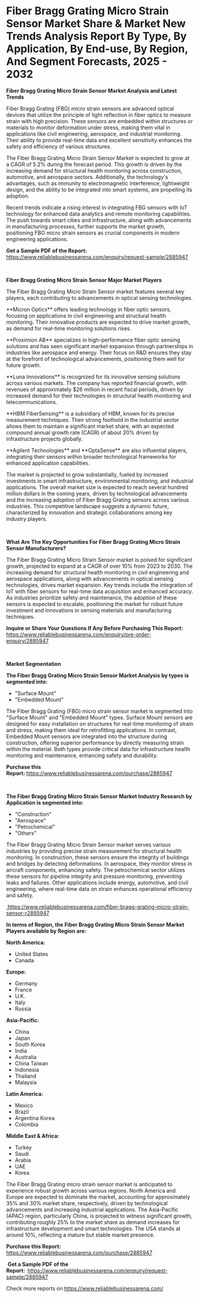<p><h1>Fiber Bragg Grating Micro Strain Sensor Market Share & Market New Trends Analysis Report By Type, By Application, By End-use, By Region, And Segment Forecasts, 2025 - 2032</h1></p><p><strong>Fiber Bragg Grating Micro Strain Sensor Market Analysis and Latest Trends</strong></p>
<p><p>Fiber Bragg Grating (FBG) micro strain sensors are advanced optical devices that utilize the principle of light reflection in fiber optics to measure strain with high precision. These sensors are embedded within structures or materials to monitor deformation under stress, making them vital in applications like civil engineering, aerospace, and industrial monitoring. Their ability to provide real-time data and excellent sensitivity enhances the safety and efficiency of various structures.</p><p>The Fiber Bragg Grating Micro Strain Sensor Market is expected to grow at a CAGR of 5.2% during the forecast period. This growth is driven by the increasing demand for structural health monitoring across construction, automotive, and aerospace sectors. Additionally, the technology's advantages, such as immunity to electromagnetic interference, lightweight design, and the ability to be integrated into smart systems, are propelling its adoption. </p><p>Recent trends indicate a rising interest in integrating FBG sensors with IoT technology for enhanced data analytics and remote monitoring capabilities. The push towards smart cities and infrastructure, along with advancements in manufacturing processes, further supports the market growth, positioning FBG micro strain sensors as crucial components in modern engineering applications.</p></p>
<p><strong>Get a Sample PDF of the Report:&nbsp;</strong> <a href="https://www.reliablebusinessarena.com/enquiry/request-sample/2885947?utm_campaign=2133&utm_medium=2&utm_source=Github&utm_content=ia&utm_term=13032025&utm_id=fiber-bragg-grating-micro-strain-sensor">https://www.reliablebusinessarena.com/enquiry/request-sample/2885947</a></p>
<p>&nbsp;</p>
<p><strong>Fiber Bragg Grating Micro Strain Sensor Major Market Players</strong></p>
<p><p>The Fiber Bragg Grating Micro Strain Sensor market features several key players, each contributing to advancements in optical sensing technologies. </p><p>**Micron Optics** offers leading technology in fiber optic sensors, focusing on applications in civil engineering and structural health monitoring. Their innovative products are expected to drive market growth, as demand for real-time monitoring solutions rises. </p><p>**Proximion AB** specializes in high-performance fiber optic sensing solutions and has seen significant market expansion through partnerships in industries like aerospace and energy. Their focus on R&D ensures they stay at the forefront of technological advancements, positioning them well for future growth. </p><p>**Luna Innovations** is recognized for its innovative sensing solutions across various markets. The company has reported financial growth, with revenues of approximately $26 million in recent fiscal periods, driven by increased demand for their technologies in structural health monitoring and telecommunications.</p><p>**HBM FiberSensing** is a subsidiary of HBM, known for its precise measurement techniques. Their strong foothold in the industrial sector allows them to maintain a significant market share, with an expected compound annual growth rate (CAGR) of about 20% driven by infrastructure projects globally. </p><p>**Agilent Technologies** and **OptaSense** are also influential players, integrating their sensors within broader technological frameworks for enhanced application capabilities. </p><p>The market is projected to grow substantially, fueled by increased investments in smart infrastructure, environmental monitoring, and industrial applications. The overall market size is expected to reach several hundred million dollars in the coming years, driven by technological advancements and the increasing adoption of Fiber Bragg Grating sensors across various industries. This competitive landscape suggests a dynamic future, characterized by innovation and strategic collaborations among key industry players.</p></p>
<p>&nbsp;</p>
<p><strong>What Are The Key Opportunities For Fiber Bragg Grating Micro Strain Sensor Manufacturers?</strong></p>
<p><p>The Fiber Bragg Grating Micro Strain Sensor market is poised for significant growth, projected to expand at a CAGR of over 10% from 2023 to 2030. The increasing demand for structural health monitoring in civil engineering and aerospace applications, along with advancements in optical sensing technologies, drives market expansion. Key trends include the integration of IoT with fiber sensors for real-time data acquisition and enhanced accuracy. As industries prioritize safety and maintenance, the adoption of these sensors is expected to escalate, positioning the market for robust future investment and innovations in sensing materials and manufacturing techniques.</p></p>
<p><strong>Inquire or Share Your Questions If Any Before Purchasing This Report:</strong> <a href="https://www.reliablebusinessarena.com/enquiry/pre-order-enquiry/2885947?utm_campaign=2133&utm_medium=2&utm_source=Github&utm_content=ia&utm_term=13032025&utm_id=fiber-bragg-grating-micro-strain-sensor">https://www.reliablebusinessarena.com/enquiry/pre-order-enquiry/2885947</a></p>
<p>&nbsp;</p>
<p><strong>Market Segmentation</strong></p>
<p><strong>The Fiber Bragg Grating Micro Strain Sensor Market Analysis by types is segmented into:</strong></p>
<p><ul><li>"Surface Mount"</li><li>"Embedded Mount"</li></ul></p>
<p><p>The Fiber Bragg Grating (FBG) micro strain sensor market is segmented into "Surface Mount" and "Embedded Mount" types. Surface Mount sensors are designed for easy installation on structures for real-time monitoring of strain and stress, making them ideal for retrofitting applications. In contrast, Embedded Mount sensors are integrated into the structure during construction, offering superior performance by directly measuring strain within the material. Both types provide critical data for infrastructure health monitoring and maintenance, enhancing safety and durability.</p></p>
<p><strong>Purchase this Report:&nbsp;</strong><a href="https://www.reliablebusinessarena.com/purchase/2885947?utm_campaign=2133&utm_medium=2&utm_source=Github&utm_content=ia&utm_term=13032025&utm_id=fiber-bragg-grating-micro-strain-sensor">https://www.reliablebusinessarena.com/purchase/2885947</a></p>
<p>&nbsp;</p>
<p><strong>The Fiber Bragg Grating Micro Strain Sensor Market Industry Research by Application is segmented into:</strong></p>
<p><ul><li>"Construction"</li><li>"Aerospace"</li><li>"Petrochemical"</li><li>"Others"</li></ul></p>
<p><p>The Fiber Bragg Grating Micro Strain Sensor market serves various industries by providing precise strain measurement for structural health monitoring. In construction, these sensors ensure the integrity of buildings and bridges by detecting deformations. In aerospace, they monitor stress in aircraft components, enhancing safety. The petrochemical sector utilizes these sensors for pipeline integrity and pressure monitoring, preventing leaks and failures. Other applications include energy, automotive, and civil engineering, where real-time data on strain enhances operational efficiency and safety.</p></p>
<p><a href="https://www.reliablebusinessarena.com/fiber-bragg-grating-micro-strain-sensor-r2885947?utm_campaign=2133&utm_medium=2&utm_source=Github&utm_content=ia&utm_term=13032025&utm_id=fiber-bragg-grating-micro-strain-sensor">&nbsp;https://www.reliablebusinessarena.com/fiber-bragg-grating-micro-strain-sensor-r2885947</a></p>
<p><strong>In terms of Region, the Fiber Bragg Grating Micro Strain Sensor Market Players available by Region are:</strong></p>
<p>
    <p> <strong> North America: </strong>
        <ul>
            <li>United States</li>
            <li>Canada</li>
        </ul>
        </p> 
    <p> <strong> Europe: </strong>
        <ul>
            <li>Germany</li>
            <li>France</li>
            <li>U.K.</li>
            <li>Italy</li>
            <li>Russia</li>
        </ul>
        </p> 
    <p> <strong> Asia-Pacific: </strong>
        <ul>
            <li>China</li>
            <li>Japan</li>
            <li>South Korea</li>
            <li>India</li>
            <li>Australia</li>
            <li>China Taiwan</li>
            <li>Indonesia</li>
            <li>Thailand</li>
            <li>Malaysia</li>
        </ul>
        </p> 
    <p> <strong> Latin America: </strong>
        <ul>
            <li>Mexico</li>
            <li>Brazil</li>
            <li>Argentina Korea</li>
            <li>Colombia</li>
        </ul>
        </p> 
    <p> <strong> Middle East & Africa: </strong>
        <ul>
            <li>Turkey</li>
            <li>Saudi</li>
            <li>Arabia</li>
            <li>UAE</li>
            <li>Korea</li>
        </ul>
    </p>
    </p>
<p><p>The Fiber Bragg Grating micro strain sensor market is anticipated to experience robust growth across various regions. North America and Europe are expected to dominate the market, accounting for approximately 35% and 30% market share, respectively, driven by technological advancements and increasing industrial applications. The Asia-Pacific (APAC) region, particularly China, is projected to witness significant growth, contributing roughly 25% to the market share as demand increases for infrastructure development and smart technologies. The USA stands at around 10%, reflecting a mature but stable market presence.</p></p>
<p><strong>Purchase this Report: </strong><a href="https://www.reliablebusinessarena.com/purchase/2885947?utm_campaign=2133&utm_medium=2&utm_source=Github&utm_content=ia&utm_term=13032025&utm_id=fiber-bragg-grating-micro-strain-sensor">https://www.reliablebusinessarena.com/purchase/2885947</a></p>
<p>&nbsp;<strong>Get a Sample PDF of the Report:&nbsp;&nbsp;</strong><a href="https://www.reliablebusinessarena.com/enquiry/request-sample/2885947?utm_campaign=2133&utm_medium=2&utm_source=Github&utm_content=ia&utm_term=13032025&utm_id=fiber-bragg-grating-micro-strain-sensor">https://www.reliablebusinessarena.com/enquiry/request-sample/2885947</a></p>
<p><strong></strong></p>
<p>Check more reports on <a href="https://www.reliablebusinessarena.com/?utm_campaign=2133&utm_medium=2&utm_source=Github&utm_content=ia&utm_term=13032025&utm_id=fiber-bragg-grating-micro-strain-sensor">https://www.reliablebusinessarena.com/</a></p>